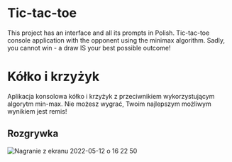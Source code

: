 # Tic-tac-toe
This project has an interface and all its prompts in Polish. Tic-tac-toe console application with the opponent using the minimax algorithm. Sadly, you cannot win - a draw IS your best possible outcome!

# Kółko i krzyżyk
Aplikacja konsolowa kółko i krzyżyk z przeciwnikiem wykorzystującym algorytm min-max. Nie możesz wygrać, Twoim najlepszym możliwym wynikiem jest remis!

## Rozgrywka
![Nagranie z ekranu 2022-05-12 o 16 22 50](https://user-images.githubusercontent.com/48216995/168098133-24f4ec48-f72d-4988-ba77-3f4af6ce2d28.gif)
